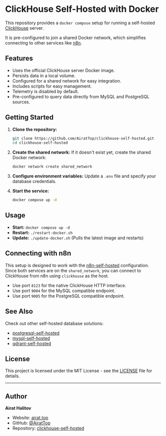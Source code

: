 # ClickHouse Self-Hosted with Docker

This repository provides a `docker compose` setup for running a self-hosted [ClickHouse](https://clickhouse.com/) server.

It is pre-configured to join a shared Docker network, which simplifies connecting to other services like [n8n](https://github.com/AiratTop/n8n-self-hosted).

## Features

-   Uses the official ClickHouse server Docker image.
-   Persists data in a local volume.
-   Configured for a shared network for easy integration.
-   Includes scripts for easy management.
-   Telemetry is disabled by default.
-   Pre-configured to query data directly from MySQL and PostgreSQL sources.

## Getting Started

1.  **Clone the repository:**
    ```bash
    git clone https://github.com/AiratTop/clickhouse-self-hosted.git
    cd clickhouse-self-hosted
    ```

2.  **Create the shared network:**
    If it doesn't exist yet, create the shared Docker network:
    ```bash
    docker network create shared_network
    ```

3.  **Configure environment variables:**
    Update a `.env` file and specify your database credentials.


4.  **Start the service:**
    ```bash
    docker compose up -d
    ```

## Usage

-   **Start:** `docker compose up -d`
-   **Restart:** `./restart-docker.sh`
-   **Update:** `./update-docker.sh` (Pulls the latest image and restarts)

## Connecting with n8n

This setup is designed to work with the [n8n-self-hosted](https://github.com/AiratTop/n8n-self-hosted) configuration. Since both services are on the `shared_network`, you can connect to ClickHouse from n8n using `clickhouse` as the host. 

- Use port `8123` for the native ClickHouse HTTP interface.
- Use port `9004` for the MySQL compatible endpoint.
- Use port `9005` for the PostgreSQL compatible endpoint.

## See Also

Check out other self-hosted database solutions:

-   [postgresql-self-hosted](https://github.com/AiratTop/postgresql-self-hosted)
-   [mysql-self-hosted](https://github.com/AiratTop/mysql-self-hosted)
-   [qdrant-self-hosted](https://github.com/AiratTop/qdrant-self-hosted)

## License

This project is licensed under the MIT License - see the [LICENSE](LICENSE) file for details.

---

## Author

**Airat Halitov**

- Website: [airat.top](https://airat.top)
- GitHub: [@AiratTop](https://github.com/AiratTop)
- Repository: [clickhouse-self-hosted](https://github.com/AiratTop/clickhouse-self-hosted)